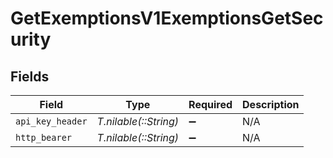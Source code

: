 # GetExemptionsV1ExemptionsGetSecurity


## Fields

| Field                 | Type                  | Required              | Description           |
| --------------------- | --------------------- | --------------------- | --------------------- |
| `api_key_header`      | *T.nilable(::String)* | :heavy_minus_sign:    | N/A                   |
| `http_bearer`         | *T.nilable(::String)* | :heavy_minus_sign:    | N/A                   |